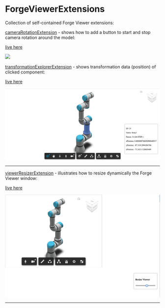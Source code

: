 # ForgeViewerExtensions
Collection of self-contained Forge Viewer extensions:

[cameraRotationExtension](./assets/js/extensions/turnTableExt.js) - shows how to add a button to start and stop camera rotation around the model:

[live here](https://apprentice3d.github.io/ForgeViewerExtensions/cameraRotation.html)

![](./assets/img/cameraRotationEx.gif)


[transformationExplorerExtension](./assets/js/extensions/transformationExplorer.js) -
shows transformation data (position) of clicked component: 

[live here](https://apprentice3d.github.io/ForgeViewerExtensions/transformationExt.html)

![](./assets/img/transformationExplorer.png)

---------------------

[viewerResizerExtension](./assets/js/extensions/viewerResizerExt.js) - illustrates how to resize 
dynamically the Forge Viewer window: 

[live here](https://apprentice3d.github.io/ForgeViewerExtensions/viewerResizerExt.html)

![](./assets/img/viewerResizer.png)

---------------------